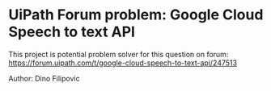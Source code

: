 # UiPath Forum problem: Google Cloud Speech to text API
This project is potential problem solver for this question on forum:
https://forum.uipath.com/t/google-cloud-speech-to-text-api/247513

Author: Dino Filipovic